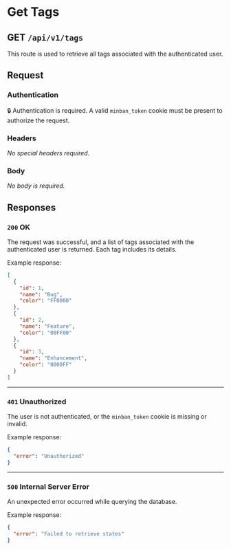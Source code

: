 # Get Tags

<h2><span class="color-get">GET</spam> <code>/api/v1/tags</code></h2>

This route is used to retrieve all tags associated with the authenticated user.

## Request

### Authentication
🔒 Authentication is required. A valid `minban_token` cookie must be present to authorize the request.

### Headers
_No special headers required._

### Body
_No body is required._

## Responses

### `200` OK

The request was successful, and a list of tags associated with the authenticated user is returned. Each tag includes its details.

Example response:

```json
[
  {
    "id": 1,
    "name": "Bug",
    "color": "FF0000"
  },
  {
    "id": 2,
    "name": "Feature",
    "color": "00FF00"
  },
  {
    "id": 3,
    "name": "Enhancement",
    "color": "0000FF"
  }
]
```

---

### `401` Unauthorized

The user is not authenticated, or the `minban_token` cookie is missing or invalid.

Example response:

```json
{
  "error": "Unauthorized"
}
```

---

### `500` Internal Server Error

An unexpected error occurred while querying the database.

Example response:

``` json
{
  "error": "Failed to retrieve states"
}
```